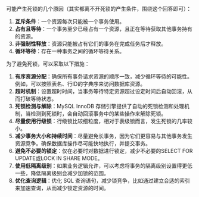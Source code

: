 可能产生死锁的几个原因（其实都离不开死锁的产生条件，围绕这个回答即可）：

1. **互斥条件**：一个资源每次只能被一个事务使用。
2. **占有且等待**：一个事务至少已经占有一个资源，且正在等待获取其他事务持有的资源。
3. **非强制性释放**：资源只能被占有它们的事务在完成任务后才释放。
4. **循环等待**：存在一种事务之间的循环等待关系。

为了避免死锁，可以采取以下措施：

1. **有序资源分配**：确保所有事务请求资源的顺序一致，减少循环等待的可能性。例如，可以按照表名、行ID的字典序来访问数据库资源。
2. **超时机制**：设置超时时间，当事务等待特定资源超过设定时间后自动回滚，从而打破等待状态。
3. **死锁检测与解除**：MySQL InnoDB 存储引擎提供了自动的死锁检测和处理机制，当检测到死锁时，会自动回滚事务中的某些操作来解除死锁。
4. **尽量使用行级锁**：行级锁比较细粒度，相对于表级锁而言，发生死锁的几率较小。
5. **减少事务大小和持续时间**：尽量避免长事务，因为它们更容易与其他事务发生资源竞争。确保数据库操作尽可能快地执行，并提交事务。
6. **避免不必要的锁定**：仅在必要时对数据进行锁定，减少不必要的SELECT FOR UPDATE或LOCK IN SHARE MODE。
7. **使用低隔离级别**：如果业务逻辑允许，可以考虑将事务的隔离级别设置得更低一些，降低隔离级别会减少加锁的范围。
8. **优化查询逻辑**：优化 SQL 查询语句，减少锁竞争，比如通过建立合适的索引来加速查询，从而减少锁定资源的时间。

